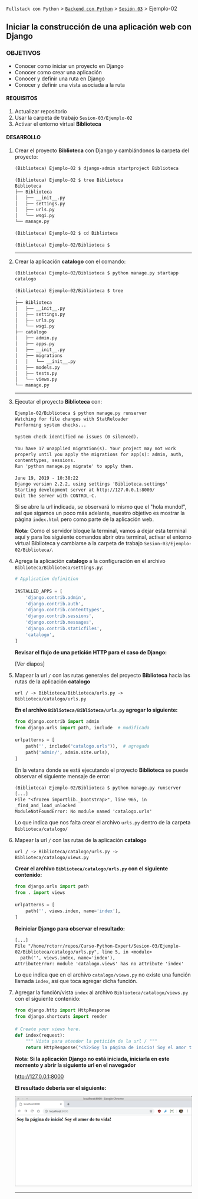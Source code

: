 `Fullstack con Python` > [`Backend con Python`](../../Readme.md) > [`Sesión 03`](../Readme.md) > Ejemplo-02
## Iniciar la construcción de una aplicación web con Django

### OBJETIVOS
- Conocer como iniciar un proyecto en Django
- Conocer como crear una aplicación
- Conocer y definir una ruta en Django
- Conocer y definir una vista asociada a la ruta

#### REQUISITOS
1. Actualizar repositorio
1. Usar la carpeta de trabajo `Sesion-03/Ejemplo-02`
1. Activar el entorno virtual __Biblioteca__

#### DESARROLLO
1. Crear el proyecto __Biblioteca__ con Django y cambiándonos la carpeta del proyecto:

   ```console
   (Biblioteca) Ejemplo-02 $ django-admin startproject Biblioteca

   (Biblioteca) Ejemplo-02 $ tree Biblioteca
   Biblioteca
   ├── Biblioteca
   │   ├── __init__.py
   │   ├── settings.py
   │   ├── urls.py
   │   └── wsgi.py
   └── manage.py

   (Biblioteca) Ejemplo-02 $ cd Biblioteca

   (Biblioteca) Ejemplo-02/Biblioteca $
   ```
   ***

1. Crear la aplicación __catalogo__ con el comando:

   ```console
   (Biblioteca) Ejemplo-02/Biblioteca $ python manage.py startapp catalogo

   (Biblioteca) Ejemplo-02/Biblioteca $ tree
   .
   ├── Biblioteca
   │   ├── __init__.py
   │   ├── settings.py
   │   ├── urls.py
   │   └── wsgi.py
   ├── catalogo
   │   ├── admin.py
   │   ├── apps.py
   │   ├── __init__.py
   │   ├── migrations
   │   │   └── __init__.py
   │   ├── models.py
   │   ├── tests.py
   │   └── views.py
   └── manage.py
   ```
   ***

1. Ejecutar el proyecto __Biblioteca__ con:

   ```console
   Ejemplo-02/Biblioteca $ python manage.py runserver
   Watching for file changes with StatReloader
   Performing system checks...

   System check identified no issues (0 silenced).

   You have 17 unapplied migration(s). Your project may not work properly until you apply the migrations for app(s): admin, auth, contenttypes, sessions.
   Run 'python manage.py migrate' to apply them.

   June 19, 2019 - 10:38:22
   Django version 2.2.2, using settings 'Biblioteca.settings'
   Starting development server at http://127.0.0.1:8000/
   Quit the server with CONTROL-C.   
   ```
   Si se abre la url indicada, se observará lo mismo que el "hola mundo!", así que sigamos un poco más adelante, nuestro objetivo es mostrar la página `index.html` pero como parte de la aplicación web.

   __Nota:__ Como el servidor bloque la terminal, vamos a dejar esta terminal aquí y para los siguiente comandos abrir otra terminal, activar el entorno virtual Biblioteca y cambiarse a la carpeta de trabajo `Sesion-03/Ejemplo-02/Biblioteca/`.

1. Agrega la aplicación __catalogo__ a la configuración en el archivo `Biblioteca/Biblioteca/settings.py`:

   ```python
   # Application definition

   INSTALLED_APPS = [
       'django.contrib.admin',
       'django.contrib.auth',
       'django.contrib.contenttypes',
       'django.contrib.sessions',
       'django.contrib.messages',
       'django.contrib.staticfiles',
       'catalogo',
   ]   
   ```

   __Revisar el flujo de una petición HTTP para el caso de Django:__

   [Ver diapos]

1. Mapear la url `/` con las rutas generales del proyecto __Biblioteca__ hacia las rutas de la aplicación __catalogo__

   ```
   url / -> Biblioteca/Biblioteca/urls.py -> Biblioteca/catalogo/urls.py
   ```

   __En el archivo `Biblioteca/Biblioteca/urls.py` agregar lo siguiente:__

   ```python
   from django.contrib import admin
   from django.urls import path, include  # modificada

   urlpatterns = [
       path('', include("catalogo.urls")),  # agregada
       path('admin/', admin.site.urls),
   ]
   ```

   En la vetana donde se está ejecutando el proyecto __Biblioteca__ se puede observar el siguiente mensaje de error:

   ```console
   (Biblioteca) Ejemplo-02/Biblioteca $ python manage.py runserver
   [...]
   File "<frozen importlib._bootstrap>", line 965, in _find_and_load_unlocked
   ModuleNotFoundError: No module named 'catalogo.urls'
   ```
   Lo que indica que nos falta crear el archivo `urls.py` dentro de la carpeta `Biblioteca/catalogo/`

1. Mapear la url `/` con las rutas de la aplicación __catalogo__

   ```
   url / -> Biblioteca/catalogo/urls.py -> Biblioteca/catalogo/views.py
   ```

   __Crear el archivo `Biblioteca/catalogo/urls.py` con el siguiente contenido:__

   ```python
   from django.urls import path
   from . import views

   urlpatterns = [
       path('', views.index, name='index'),
   ]
   ```

   __Reiniciar Django para observar el resultado:__

   ```console
   [...]
   File "/home/rctorr/repos/Curso-Python-Expert/Sesion-03/Ejemplo-02/Biblioteca/catalogo/urls.py", line 5, in <module>
     path('', views.index, name='index'),
   AttributeError: module 'catalogo.views' has no attribute 'index'
   ```
   Lo que indica que en el archivo `catalogo/views.py` no existe una función llamada `index`, así que toca agregar dicha función.

1. Agregar la función/vista `index` al archivo `Biblioteca/catalogo/views.py` con el siguiente contenido:

   ```python
   from django.http import HttpResponse
   from django.shortcuts import render

   # Create your views here.
   def index(request):
       """ Vista para atender la petición de la url / """
       return HttpResponse("<h2>Soy la página de inicio! Soy el amor te tu vida!</h2>")
   ```

   __Nota: Si la aplicación Django no está iniciada, iniciarla en este momento y abrir la siguiente url en el navegador__

   http://127.0.0.1:8000

   __El resultado debería ser el siguiente:__

   ![Página de inicio Biblioteca](assets/biblioteca-index-01.png)
   ***
